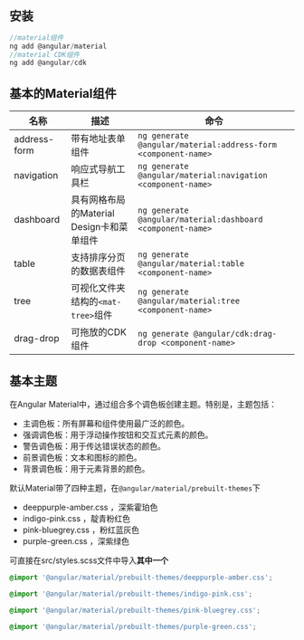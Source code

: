 

## 安装
```ts
//material组件
ng add @angular/material
//material CDK组件
ng add @angular/cdk
```

## 基本的Material组件
名称|描述|命令
-|-|-
address-form|带有地址表单组件|`ng generate @angular/material:address-form <component-name>`
navigation|响应式导航工具栏|`ng generate @angular/material:navigation <component-name>`
dashboard|具有网格布局的Material Design卡和菜单组件|`ng generate @angular/material:dashboard <component-name>`
table|支持排序分页的数据表组件|`ng generate @angular/material:table <component-name>`
tree|可视化文件夹结构的`<mat-tree>`组件|`ng generate @angular/material:tree <component-name>`
drag-drop|可拖放的CDK组件|`ng generate @angular/cdk:drag-drop <component-name>`

## 基本主题
在Angular Material中，通过组合多个调色板创建主题。特别是，主题包括：

- 主调色板：所有屏幕和组件使用最广泛的颜色。
- 强调调色板：用于浮动操作按钮和交互式元素的颜色。
- 警告调色板：用于传达错误状态的颜色。
- 前景调色板：文本和图标的颜色。
- 背景调色板：用于元素背景的颜色。

默认Material带了四种主题，在`@angular/material/prebuilt-themes`下
- deeppurple-amber.css ，深紫霍珀色
- indigo-pink.css  ，靛青粉红色
- pink-bluegrey.css ，粉红蓝灰色
- purple-green.css ，深紫绿色

可直接在src/styles.scss文件中导入**其中一个**
```css
@import '@angular/material/prebuilt-themes/deeppurple-amber.css';

@import '@angular/material/prebuilt-themes/indigo-pink.css';

@import '@angular/material/prebuilt-themes/pink-bluegrey.css';

@import '@angular/material/prebuilt-themes/purple-green.css';
```
